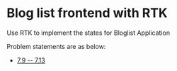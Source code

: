 # Blog list frontend with RTK

Use RTK to implement  the states for Bloglist Application

Problem statements are as below:

 - [7.9 -- 7.13](https://fullstackopen.com/en/part7/exercises_extending_the_bloglist#state-management-redux)
